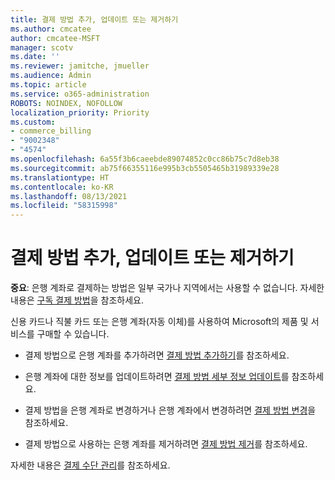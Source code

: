 ```yaml
---
title: 결제 방법 추가, 업데이트 또는 제거하기
ms.author: cmcatee
author: cmcatee-MSFT
manager: scotv
ms.date: ''
ms.reviewer: jamitche, jmueller
ms.audience: Admin
ms.topic: article
ms.service: o365-administration
ROBOTS: NOINDEX, NOFOLLOW
localization_priority: Priority
ms.custom:
- commerce_billing
- "9002348"
- "4574"
ms.openlocfilehash: 6a55f3b6caeebde89074852c0cc86b75c7d8eb38
ms.sourcegitcommit: ab75f66355116e995b3cb5505465b31989339e28
ms.translationtype: HT
ms.contentlocale: ko-KR
ms.lasthandoff: 08/13/2021
ms.locfileid: "58315998"
---
```

# <a name="add-update-or-remove-payment-method"></a>결제 방법 추가, 업데이트 또는 제거하기

**중요**: 은행 계좌로 결제하는 방법은 일부 국가나 지역에서는 사용할 수 없습니다. 자세한 내용은 [구독 결제 방법](https://docs.microsoft.com/microsoft-365/commerce/billing-and-payments/pay-for-your-subscription)을 참조하세요. 

신용 카드나 직불 카드 또는 은행 계좌(자동 이체)를 사용하여 Microsoft의 제품 및 서비스를 구매할 수 있습니다.

- 결제 방법으로 은행 계좌를 추가하려면 [결제 방법 추가하기](https://docs.microsoft.com/microsoft-365/commerce/billing-and-payments/manage-payment-methods#add-a-payment-method)를 참조하세요.

- 은행 계좌에 대한 정보를 업데이트하려면 [결제 방법 세부 정보 업데이트](https://docs.microsoft.com/microsoft-365/commerce/billing-and-payments/manage-payment-methods#update-payment-method-details)를 참조하세요.

- 결제 방법을 은행 계좌로 변경하거나 은행 계좌에서 변경하려면 [결제 방법 변경](https://docs.microsoft.com/microsoft-365/commerce/billing-and-payments/manage-payment-methods#replace-a-payment-method)을 참조하세요.

- 결제 방법으로 사용하는 은행 계좌를 제거하려면 [결제 방법 제거](https://docs.microsoft.com/microsoft-365/commerce/billing-and-payments/manage-payment-methods#delete-a-payment-method)를 참조하세요.

자세한 내용은 [결제 수단 관리](https://docs.microsoft.com/microsoft-365/commerce/billing-and-payments/manage-payment-methods)를 참조하세요.
